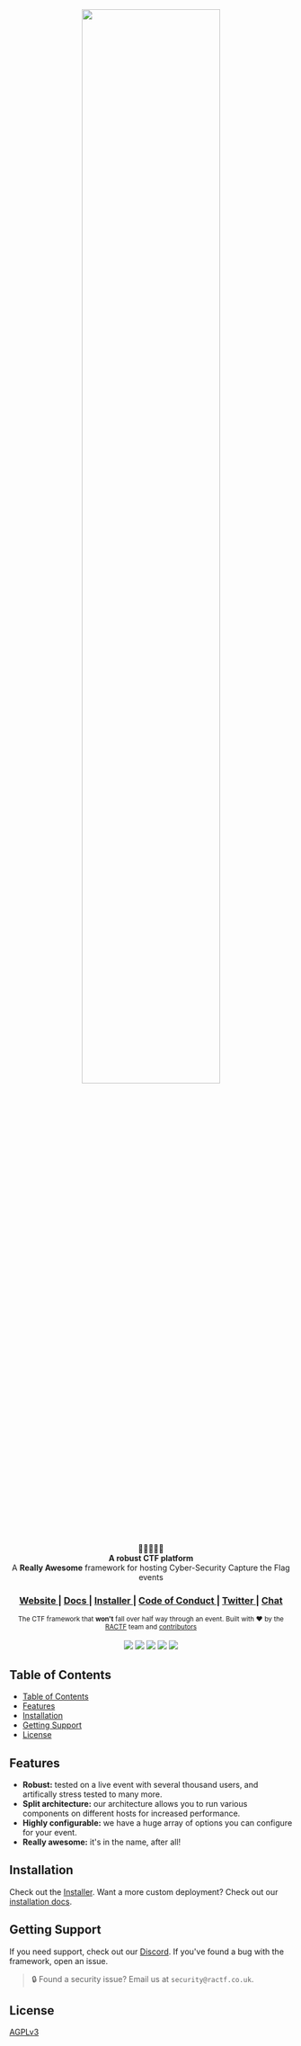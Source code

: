 <div align="center">
  <img src="https://www.ractf.co.uk/brand_assets/combined/wordmark_black.svg" width="70%">
</div>

<div align="center">
  🚩⛳🏁🏳️‍🌈
</div>
<div align="center">
  <strong>A robust CTF platform</strong>
</div>
<div align="center">
  A <strong>Really Awesome</strong> framework for hosting Cyber-Security Capture the Flag events
</div>

<div align="center">
  <h3>
    <a href="https://ractf.co.uk">
      Website
    </a>
    <span> | </span>
    <a href="https://docs.ractf.co.uk">
      Docs
    </a>
    <span> | </span>
    <a href="https://github.com/ractf/install">
      Installer
    </a>
    <span> | </span>
    <a href="https://github.com/ractf/core/blob/master/CODE_OF_CONDUCT.md">
      Code of Conduct
    </a>
    <span> | </span>
    <a href="https://twitter.com/RACTF_UK">
      Twitter
    </a>
    <span> | </span>
    <a href="https://discord.gg/FfW2xXR">
      Chat
    </a>
  </h3>
</div>

<div align="center">
  <sub>The CTF framework that <strong>won't</strong> fall over half way through an event. Built with ❤︎ by
  the <a href="https://twitter.com/RACTF_UK">RACTF</a> team and 
  <a href="https://github.com/ractf/core/graphs/contributors">
    contributors
  </a>
</div>

<br>

<div align="center">
  <a href="https://github.com/ractf/core/actions/workflows/build.yml"><img src=https://github.com/ractf/core/actions/workflows/build.yml/badge.svg></a>
  <a href="https://github.com/ractf/core/actions/workflows/codeql-analysis.yml"><img src=https://github.com/ractf/core/actions/workflows/codeql-analysis.yml/badge.svg></a>
  <a href="https://github.com/ractf/core/actions/workflows/docs.yml"><img src=https://github.com/ractf/core/actions/workflows/docs.yml/badge.svg></a>
  <a href="https://github.com/ractf/core/actions/workflows/test.yml"><img src=https://github.com/ractf/core/actions/workflows/test.yml/badge.svg></a>
  <a href="https://codecov.io/gh/ractf/core"><img src="https://codecov.io/gh/ractf/core/branch/master/graph/badge.svg?token=JFCTNT15FC"/></a>    
</div>

## Table of Contents

- [Table of Contents](#table-of-contents)
- [Features](#features)
- [Installation](#installation)
- [Getting Support](#getting-support)
- [License](#license)

## Features

- __Robust:__ tested on a live event with several thousand users, and artifically stress tested to many more.
- __Split architecture:__ our architecture allows you to run various components on different hosts for increased performance.
- __Highly configurable:__ we have a huge array of options you can configure for your event.
- __Really awesome:__ it's in the name, after all!

## Installation

Check out the [Installer](https://github.com/ractf/install/). Want a more custom deployment? Check out our [installation docs](https://docs.ractf.co.uk/installer).

## Getting Support

If you need support, check out our [Discord](https://discord.gg/FfW2xXR). If you've found a bug with the framework, open an issue.
 > 🔒 Found a security issue? Email us at `security@ractf.co.uk`.

## License

[AGPLv3](https://tldrlegal.com/license/gnu-affero-general-public-license-v3-(agpl-3.0))
